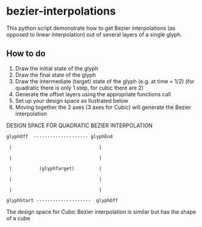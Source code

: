 # bezier-interpolations
This python script demonstrate how to get Bezier interpolations (as opposed to linear interpolation) out of several layers of a single glyph.

## How to do
1. Draw the initial state of the glyph
2. Draw the final state of the glyph
3. Draw the intermediate (target) state of the glyph (e.g. at time = 1/2)
  (for quadratic there is only 1 step, for cubic there are 2)
4. Generate the offset layers using the appropriate functions call
5. Set up your design space as llustrated below
6. Moving together the 2 axes (3 axes for Cubic) will generate the Bezier interpolation 

DESIGN SPACE FOR QUADRATIC BEZIER INTERPOLATION

    glyphOff  -------------------- glyphEnd
  
     |                                | 
     
     |                                |
     
     |          (glyphTarget)         | 
     
     |                                |
     
     |                                |
     
    glyphStart --------------------  glyphOff
 

The design space for Cubic Bezier interpolation is similar but has the shape of a cube
